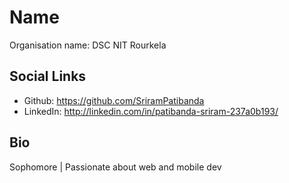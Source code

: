 # Name
Organisation name: DSC NIT Rourkela


## Social Links
- Github: https://github.com/SriramPatibanda
- LinkedIn: http://linkedin.com/in/patibanda-sriram-237a0b193/
## Bio
Sophomore | Passionate about web and mobile dev